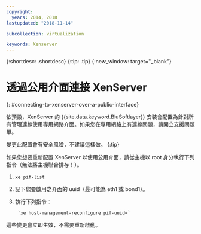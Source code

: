 ```yaml
---
copyright:
  years: 2014, 2018
lastupdated: "2018-11-14"

subcollection: virtualization

keywords: Xenserver
---
```

{:shortdesc: .shortdesc}
{:tip: .tip}
{:new_window: target="_blank"}

# 透過公用介面連接 XenServer
{: #connecting-to-xenserver-over-a-public-interface}

依預設，XenServer 的 {{site.data.keyword.BluSoftlayer}} 安裝會配置為針對所有管理連線使用專用網路介面。如果您在專用網路上有連線問題，請開立支援問題單。

變更此配置會有安全風險，不建議這樣做。
{:tip}

如果您想要重新配置 XenServer 以使用公用介面，請從主機以 root 身分執行下列指令（無法將主機聯合排存！）。

1. `xe pif-list`

2. 記下您要啟用之介面的 uuid（最可能為 eth1 或 bond1）。

3. 執行下列指令：

        `xe host-management-reconfigure pif-uuid=`

這些變更會立即生效，不需要重新啟動。
